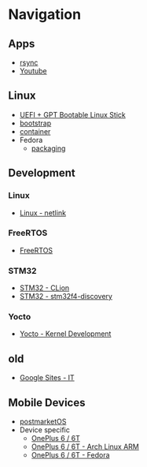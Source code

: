 # Navigation

## Apps

* [rsync](apps/rsync.md)
* [Youtube](apps/youtube.md)

## Linux

* [UEFI + GPT Bootable Linux Stick](linux/usb-boot.md)
* [bootstrap](linux/bootstrap.md)
* [container](linux/container.md)
* Fedora
  * [packaging](linux/fedora-packaging.md)

## Development

### Linux

* [Linux - netlink](development/linux/netlink.md)

### FreeRTOS

* [FreeRTOS](development/FreeRTOS/FreeRTOS.md)

### STM32

* [STM32 - CLion](development/stm32/c-cxx-stm32-clion.md)
* [STM32 - stm32f4-discovery](development/stm32/c-cxx-stm32-stm32f4-discovery.md)

### Yocto

* [Yocto - Kernel Development](development/yocto/kernel-development.md)

## old

* [Google Sites - IT](https://sites.google.com/u/0/d/0Bx99QXY8p6gvendwNERaTGdIbWM/p/0Bx99QXY8p6gvMEJkQ1l1S2JDczA/preview?resourcekey=0-U9HHB-2Q_6c88OLNPRduPw)

## Mobile Devices

* [postmarketOS](mobile-devices/postmarketos.md)
* Device specific
  * [OnePlus 6 / 6T](mobile-devices/oneplus_6_6t.md)
  * [OnePlus 6 / 6T - Arch Linux ARM](mobile-devices/op6-instructions-alarm.md)
  * [OnePlus 6 / 6T - Fedora](mobile-devices/op6-instructions-fedora.md)
